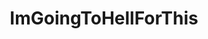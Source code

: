 ---
title: ImGoingToHellForThis
crosslinks:
- jesuschristreddit
- Drama
- ShitAmericansSay
- nocontext
- theNew_Donald
- 33nhniv
- NegativeWithGold
- worstof
- The_Donald
- evenwithcontext
- titlegore
- funny
- exmuslim
- ComedyCemetery
- classic4chan
- iamverysmart
- SummerReddit
- RoastMe
- WTF
---